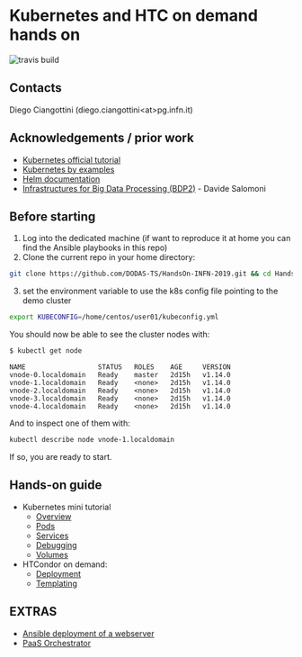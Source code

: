 # Kubernetes and HTC on demand hands on
![travis build](https://travis-ci.org/DODAS-TS/HandsOn-INFN-2019.svg?branch=master)

## Contacts

Diego Ciangottini (diego.ciangottini<at\>pg.infn.it)


## Acknowledgements / prior work

- [Kubernetes official tutorial](https://kubernetes.io/docs/tutorials)
- [Kubernetes by examples](http://kubernetesbyexample.com/)
- [Helm documentation](https://helm.sh/docs/topics/charts/)
- [Infrastructures for Big Data Processing (BDP2)]() - Davide Salomoni

## Before starting

1. Log into the dedicated machine (if want to reproduce it at home you can find the Ansible playbooks in this repo)
2. Clone the current repo in your home directory:
```bash
git clone https://github.com/DODAS-TS/HandsOn-INFN-2019.git && cd HandsOn-INFN-2019
```
3. set the environment variable to use the k8s config file pointing to the demo cluster
```bash
export KUBECONFIG=/home/centos/user01/kubeconfig.yml
```

You should now be able to see the cluster nodes with:

```bash
$ kubectl get node
```
```text
NAME                  STATUS   ROLES    AGE     VERSION
vnode-0.localdomain   Ready    master   2d15h   v1.14.0
vnode-1.localdomain   Ready    <none>   2d15h   v1.14.0
vnode-2.localdomain   Ready    <none>   2d15h   v1.14.0
vnode-3.localdomain   Ready    <none>   2d15h   v1.14.0
vnode-4.localdomain   Ready    <none>   2d15h   v1.14.0
```

And to inspect one of them with:

```bash
kubectl describe node vnode-1.localdomain
```

If so, you are ready to start.

## Hands-on guide

- Kubernetes mini tutorial
    - [Overview](k8s/overview.md)
    - [Pods](k8s/pods.md)
    - [Services](k8s/services.md)
    - [Debugging](k8s/debugging.md)
    - [Volumes](k8s/volumes.md)
- HTCondor on demand:
    - [Deployment](htcondor/deployment.md)
    - [Templating](htcondor/templating.md)

## EXTRAS

- [Ansible deployment of a webserver](extras/ansible.md)
- [PaaS Orchestrator](extras/orchent.md)

